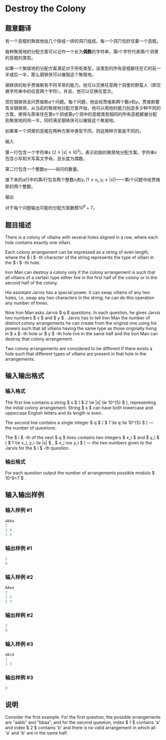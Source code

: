 # Destroy the Colony

## 题意翻译

有一个恶棍的聚居地由几个排成一排的洞穴组成，每一个洞穴恰好住着一个恶棍。

每种聚居地的分配方案可以记作一个长为**偶数**的字符串，第$i$个字符代表第$i$个洞里的恶棍的类型。

如果一个聚居地的分配方案满足对于所有类型，该类型的所有恶棍都住在它的前一半或后一半，那么钢铁侠可以摧毁这个聚居地。

钢铁侠的助手贾维斯有不同寻常的能力。他可以交换任意两个洞里的野蛮人（即交换字符串中的任意两个字符）。并且，他可以交换任意次。

现在钢铁侠会问贾维斯$q$个问题。每个问题，他会给贾维斯两个数$x$和$y$。贾维斯要告诉钢铁侠，从当前的聚居地分配方案开始，他可以用他的能力创造多少种不同的方案，使得与原来住在第$x$个洞或第$y$个洞中的恶棍类型相同的所有恶棍都被分配到聚居地的同一半，同时满足钢铁侠可以摧毁这个聚居地。

如果某一个洞里的恶棍在两种方案中类型不同，则这两种方案是不同的。

输入

第一行包含一个字符串$s$ ($2\leq |s| \leq 10^5$)，表示初始的聚居地分配方案。字符串$s$包含小写和大写英文字母，且长度为偶数。

第二行包含一个整数$q$——询问的数量。

接下来的$q$行中的第$i$行包含两个整数$x_i$和$y_i$ ($1\leq x_i, y_i \leq |s|$)——第$i$个问题中给贾维斯的两个整数。

输出

对于每个问题输出可能的分配方案数模$10^9+7$。

## 题目描述

There is a colony of villains with several holes aligned in a row, where each hole contains exactly one villain.

Each colony arrangement can be expressed as a string of even length, where the $ i $ -th character of the string represents the type of villain in the $ i $ -th hole.

Iron Man can destroy a colony only if the colony arrangement is such that all villains of a certain type either live in the first half of the colony or in the second half of the colony.

His assistant Jarvis has a special power. It can swap villains of any two holes, i.e. swap any two characters in the string; he can do this operation any number of times.

Now Iron Man asks Jarvis $ q $ questions. In each question, he gives Jarvis two numbers $ x $ and $ y $ . Jarvis has to tell Iron Man the number of distinct colony arrangements he can create from the original one using his powers such that all villains having the same type as those originally living in $ x $ -th hole or $ y $ -th hole live in the same half and the Iron Man can destroy that colony arrangement.

Two colony arrangements are considered to be different if there exists a hole such that different types of villains are present in that hole in the arrangements.

## 输入输出格式

### 输入格式

The first line contains a string $ s $ ( $ 2 \le |s| \le 10^{5} $ ), representing the initial colony arrangement. String $ s $ can have both lowercase and uppercase English letters and its length is even.

The second line contains a single integer $ q $ ( $ 1 \le q \le 10^{5} $ ) — the number of questions.

The $ i $ -th of the next $ q $ lines contains two integers $ x_i $ and $ y_i $ ( $ 1 \le x_i, y_i \le |s| $ , $ x_i \ne y_i $ ) — the two numbers given to the Jarvis for the $ i $ -th question.

### 输出格式

For each question output the number of arrangements possible modulo $ 10^9+7 $ .

## 输入输出样例

### 输入样例 #1

```cpp
abba
2
1 4
1 2

```
### 输出样例 #1

```cpp
2
0

```
### 输入样例 #2

```cpp
AAaa
2
1 2
1 3

```
### 输出样例 #2

```cpp
2
0

```
### 输入样例 #3

```cpp
abcd
1
1 3

```
### 输出样例 #3

```cpp
8

```
## 说明

Consider the first example. For the first question, the possible arrangements are "aabb" and "bbaa", and for the second question, index $ 1 $ contains 'a' and index $ 2 $ contains 'b' and there is no valid arrangement in which all 'a' and 'b' are in the same half.

